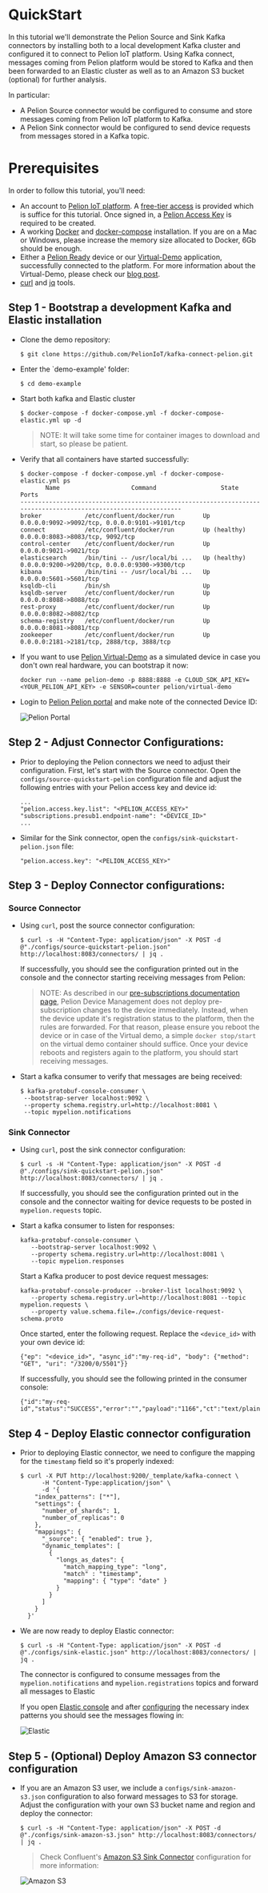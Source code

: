 # QuickStart

In this tutorial we'll demonstrate the Pelion Source and Sink Kafka connectors by installing
both to a local development Kafka cluster and configured it to connect to Pelion IoT platform.
Using Kafka connect, messages coming from Pelion platform would be stored to Kafka and then been forwarded to an Elastic cluster as well as to an Amazon S3 bucket (optional) for further analysis.


In particular:

- A Pelion Source connector would be configured to consume and store messages coming from Pelion IoT
platform to Kafka.
- A Pelion Sink connector would be configured to send device requests from messages stored in a Kafka topic.

# Prerequisites

In order to follow this tutorial, you'll need:

- An account to [Pelion IoT platform](https://pelion.com/). A [free-tier access](https://os.mbed.com/pelion-free-tier/) is provided which is suffice for this tutorial. Once signed in, a [Pelion Access Key](https://developer.pelion.com/docs/device-management/current/user-account/application-access-keys.html) is required to be created.
- A working [Docker](https://www.docker.com) and [docker-compose](https://docs.docker.com/compose/) installation. If you are on a Mac or Windows, please increase the memory size allocated to Docker, 6Gb should be enough.
- Either a [Pelion Ready](https://developer.pelion.com/boards/) device or our [Virtual-Demo](https://github.com/PelionIoT/virtual-demo-for-pelion) application, successfully connected to the platform. For more information about the Virtual-Demo, please check our [blog post](https://pelion.com/blog/education/try-pelion-without-any-hardware-virtual-demo/).
- [curl](https://curl.se/) and [jq](https://stedolan.github.io/jq/) tools.

## Step 1 - Bootstrap a development Kafka and Elastic installation

- Clone the demo repository:
  ```
  $ git clone https://github.com/PelionIoT/kafka-connect-pelion.git
  ```

- Enter the `demo-example' folder:
  ```
  $ cd demo-example
  ```

- Start both kafka and Elastic cluster
  ```
  $ docker-compose -f docker-compose.yml -f docker-compose-elastic.yml up -d
  ```

  > NOTE: It will take some time for container images to download and start, so please be patient.

 
- Verify that all containers have started successfully: 
  ```
  $ docker-compose -f docker-compose.yml -f docker-compose-elastic.yml ps
         Name                    Command                  State                           Ports
  ----------------------------------------------------------------------------------------------------------------
  broker            /etc/confluent/docker/run        Up             0.0.0.0:9092->9092/tcp, 0.0.0.0:9101->9101/tcp
  connect           /etc/confluent/docker/run        Up (healthy)   0.0.0.0:8083->8083/tcp, 9092/tcp
  control-center    /etc/confluent/docker/run        Up             0.0.0.0:9021->9021/tcp
  elasticsearch     /bin/tini -- /usr/local/bi ...   Up (healthy)   0.0.0.0:9200->9200/tcp, 0.0.0.0:9300->9300/tcp
  kibana            /bin/tini -- /usr/local/bi ...   Up             0.0.0.0:5601->5601/tcp
  ksqldb-cli        /bin/sh                          Up
  ksqldb-server     /etc/confluent/docker/run        Up             0.0.0.0:8088->8088/tcp
  rest-proxy        /etc/confluent/docker/run        Up             0.0.0.0:8082->8082/tcp
  schema-registry   /etc/confluent/docker/run        Up             0.0.0.0:8081->8081/tcp
  zookeeper         /etc/confluent/docker/run        Up             0.0.0.0:2181->2181/tcp, 2888/tcp, 3888/tcp
  ```

- If you want to use [Pelion Virtual-Demo](https://pelion.com/blog/education/try-pelion-without-any-hardware-virtual-demo/) as a simulated device in case you don't own real hardware, you can bootstrap it now:
  ```
  docker run --name pelion-demo -p 8888:8888 -e CLOUD_SDK_API_KEY=<YOUR_PELION_API_KEY> -e SENSOR=counter pelion/virtual-demo
  ```
  
- Login to [Pelion Pelion portal](https://portal.mbedcloud.com) and make note of the connected Device ID:
  
  ![Pelion Portal](https://i.ibb.co/wzbfz1b/portal-device-id.png "Pelion Portal")


## Step 2 - Adjust Connector Configurations:

- Prior to deploying the Pelion connectors we need to adjust their configuration. First, let's start with the Source connector.
  Open the `configs/source-quickstart-pelion` configuration file and adjust the following entries with your Pelion access key and
  device id:
  ```
  ...
  "pelion.access.key.list": "<PELION_ACCESS_KEY>"
  "subscriptions.presub1.endpoint-name": "<DEVICE_ID>"
  ...
  ```
- Similar for the Sink connector, open the `configs/sink-quickstart-pelion.json` file:
  ```
  "pelion.access.key": "<PELION_ACCESS_KEY>"
  ```

## Step 3 - Deploy Connector configurations:

### Source Connector

- Using `curl`, post the source connector configuration:
  ```
  $ curl -s -H "Content-Type: application/json" -X POST -d @"./configs/source-quickstart-pelion.json" http://localhost:8083/connectors/ | jq .
  ```
  If successfully, you should see the configuration printed out in the console and the connector starting receiving messages from Pelion:

  > NOTE: As described in our [pre-subscriptions documentation page](https://developer.pelion.com/docs/device-management/current/resources/resource-change-webapp.html#presubscribing-to-resources-based-on-rules), Pelion 
  > Device Management does not deploy pre-subscription changes to the device immediately. Instead, when the device update it's registration status to the platform, then the rules are forwarded. For that reason, please ensure
  > you reboot the device or in case of the Virtual demo, a simple `docker stop/start` on the virtual demo container should suffice. Once your device reboots and registers again to the platform, you should start receiving messages.
- Start a kafka consumer to verify that messages are being received:
  ```
  $ kafka-protobuf-console-consumer \
   --bootstrap-server localhost:9092 \
   --property schema.registry.url=http://localhost:8081 \
   --topic mypelion.notifications
  ```

### Sink Connector

- Using `curl`, post the sink connector configuration:
  ```
  $ curl -s -H "Content-Type: application/json" -X POST -d @"./configs/sink-quickstart-pelion.json" http://localhost:8083/connectors/ | jq .
  ```
  If successfully, you should see the configuration printed out in the console and the connector waiting for device requests to be posted in `mypelion.requests` topic.

- Start a kafka consumer to listen for responses:
  ```
  kafka-protobuf-console-consumer \
     --bootstrap-server localhost:9092 \
     --property schema.registry.url=http://localhost:8081 \
     --topic mypelion.responses
  ```
  
  Start a Kafka producer to post device request messages:
  ```
  kafka-protobuf-console-producer --broker-list localhost:9092 \
     --property schema.registry.url=http://localhost:8081 --topic mypelion.requests \
     --property value.schema.file=./configs/device-request-schema.proto
  ```
  
  Once started, enter the following request. Replace the `<device_id>` with your own device id:
  ```
  {"ep": "<device_id>", "async_id":"my-req-id", "body": {"method": "GET", "uri": "/3200/0/5501"}}
  ```

  If successfully, you should see the following printed in the consumer console:
  ```
  {"id":"my-req-id","status":"SUCCESS","error":"","payload":"1166","ct":"text/plain","maxAge":0}
  ```


## Step 4 - Deploy Elastic connector configuration

- Prior to deploying Elastic connector, we need to configure the mapping for the `timestamp` field so it's properly indexed:
  ```
  $ curl -X PUT http://localhost:9200/_template/kafka-connect \
        -H "Content-Type:application/json" \
        -d '{
      "index_patterns": ["*"],
      "settings": {
        "number_of_shards": 1,
        "number_of_replicas": 0
      },
      "mappings": {
        "_source": { "enabled": true },
        "dynamic_templates": [
          {
            "longs_as_dates": {
              "match_mapping_type": "long",
              "match" : "timestamp",
              "mapping": { "type": "date" }
            }
          }
        ]
      }
    }'
   ```
- We are now ready to deploy Elastic connector:
  ```
  $ curl -s -H "Content-Type: application/json" -X POST -d @"./configs/sink-elastic.json" http://localhost:8083/connectors/ | jq .
  ```
  The connector is configured to consume messages from the `mypelion.notifications` and `mypelion.registrations` topics and forward all messages to Elastic

  If you open [Elastic console](http://localhost:5601) and after [configuring](https://www.elastic.co/guide/en/kibana/current/index-patterns.html) the necessary index patterns you should see the messages flowing in:

  ![Elastic](https://i.ibb.co/kcZx75m/elastic.png "Elastic")


## Step 5 - (Optional) Deploy Amazon S3 connector configuration

- If you are an Amazon S3 user, we include a `configs/sink-amazon-s3.json` configuration to also forward messages to S3 for storage.
  Adjust the configuration with your own S3 bucket name and region and deploy the connector:

  ```
  $ curl -s -H "Content-Type: application/json" -X POST -d @"./configs/sink-amazon-s3.json" http://localhost:8083/connectors/ | jq .
  ```
  
  > Check Confluent's [Amazon S3 Sink Connector](https://docs.confluent.io/kafka-connect-s3-sink/current/index.html) configuration for more information:

  ![Amazon S3](https://i.ibb.co/7j4Bhvf/amazon-s3.png "Amazon S3")
  
  